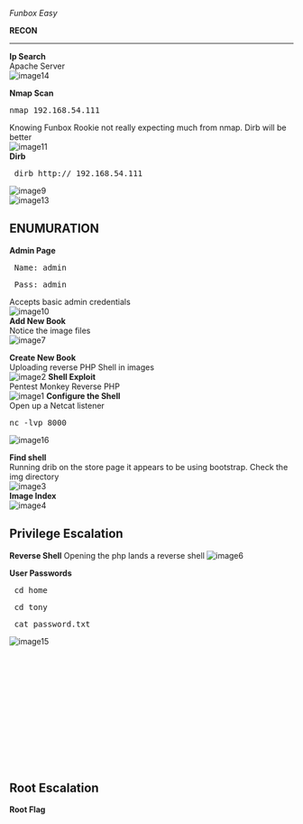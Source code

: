 *Funbox Easy*

**RECON**

---
**Ip Search**  
Apache Server  
![image14](https://user-images.githubusercontent.com/66635295/159646178-ab903bdc-44d6-4fff-88a9-23279bd1bd5f.png)

**Nmap Scan**  
<pre>nmap 192.168.54.111</pre>  
 Knowing Funbox Rookie  not really expecting much from nmap. Dirb will be better  
![image11](https://user-images.githubusercontent.com/66635295/159646241-09d9fc6b-3b51-44a0-940a-10d757d6cac2.png)  
**Dirb**
<pre> dirb http:// 192.168.54.111 </pre>
![image9](https://user-images.githubusercontent.com/66635295/159838630-52b57a84-a48a-432c-99a4-82ddb3220bbf.png)  
![image13](https://user-images.githubusercontent.com/66635295/159838668-7011e6b1-ca86-4cff-a242-8c0044220ef0.png)  


**ENUMURATION**
---
**Admin Page**
<pre> Name: admin  </pre>  
<pre> Pass: admin </pre>  
Accepts basic admin credentials   
![image10](https://user-images.githubusercontent.com/66635295/159838808-74b66b91-a7dc-491c-acf8-4bc0cb6aa74a.png)  
**Add New Book**  
Notice the image files  
![image7](https://user-images.githubusercontent.com/66635295/159838890-53cb1c83-daee-45fa-8b3f-7c5078b99618.png)

**Create New Book**  
Uploading reverse PHP Shell in images    
![image2](https://user-images.githubusercontent.com/66635295/159838930-bbbd34b1-a8e8-40ce-a369-be8aa9ba5125.png)
**Shell Exploit**  
Pentest Monkey Reverse PHP    
![image1](https://user-images.githubusercontent.com/66635295/159838982-54625cd5-df41-4deb-bbf4-c9bd33f1dccd.png)
**Configure the Shell**  
Open up a Netcat listener   
<pre>nc -lvp 8000   </pre>  
![image16](https://user-images.githubusercontent.com/66635295/159839332-0c9c90df-00e4-41ff-ad32-1d4a327d6d0a.png)

**Find shell**  
Running drib on the store page it appears to be using bootstrap. Check the img directory  
![image3](https://user-images.githubusercontent.com/66635295/159839387-0001fc05-c997-4bd5-ba0d-2f49d0503191.png)  
**Image Index**  
![image4](https://user-images.githubusercontent.com/66635295/159839421-2c411dff-652c-4ade-9399-bea19d0175dc.png)

**Privilege Escalation**
---
**Reverse Shell**
Opening the php lands a reverse shell
![image6](https://user-images.githubusercontent.com/66635295/159839585-994be4ad-5c91-44d4-8e65-a76a9c628445.png)

**User Passwords**
<pre> cd home  </pre>
<pre> cd tony  </pre>
<pre> cat password.txt  </pre>
![image15](https://user-images.githubusercontent.com/66635295/159839741-f6fd75c7-e088-475c-9034-6354deebf38a.png)


<pre>   </pre>
<pre>   </pre>
<pre>   </pre>

<pre>   </pre>
<pre>   </pre>
<pre>   </pre>
<pre>   </pre>
  

**Root Escalation**
---  
**Root Flag**  
 

